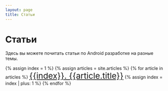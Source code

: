 ```yaml
---
layout: page
title: Статьи
---
```


<h1>Статьи</h1>

Здесь вы можете почитать статьи по Android разработке на разные темы.

{% assign index = 1 %}
{% assign articles = site.articles %}
{% for article in articles %}
<a href="{{ article.url | absolute_url }}" class="markdown-link" style="font-size: 26px">{{index}}. {{article.title}}</a>
{% assign index = index | plus: 1 %}
{% endfor %}